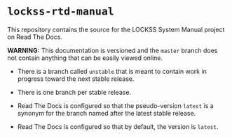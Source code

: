 # `lockss-rtd-manual`

This repository contains the source for the LOCKSS System Manual project on Read The Docs.

**WARNING:** This documentation is versioned and the `master` branch does not contain anything that can be easily viewed online.

*   There is a branch called `unstable` that is meant to contain work in progress toward the next stable release.

*   There is one branch per stable release.

*   Read The Docs is configured so that the pseudo-version `latest` is a synonym for the branch named after the latest stable release.

*   Read The Docs is configured so that by default, the version is `latest`.
